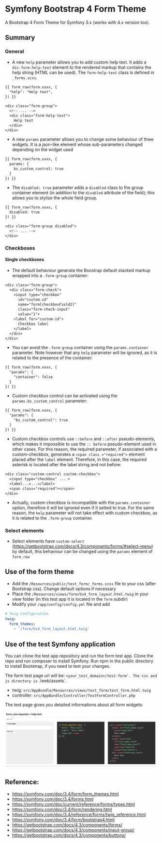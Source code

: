 # Symfony Bootstrap 4 Form Theme

A Bootstrap 4 Form Theme for Symfony 3.x (works with 4.x version too).

## Summary

### General

* A new `help` parameter allows you to add custom help text. It adds a `div.form-help-text` element to the rendered markup that contains the help string (HTML can be used). The `form-help-text` class is defined in `_forms.scss`.

```twig
{{ form_row(form.xxxx, {
  "help": "Help text",
}) }}
```

```markup
<div class="form-group">
  <!-- ... -->
  <div class="form-help-text">
    Help text
  </div>
</div>
```

* A new `params` parameter allows you to change some behaviour of thwe widgets. It is a json-like element whose sub-parameters changed depending on the widget used

```twig
{{ form_row(form.xxxx, {
  params: {
    bs_custom_control: true
  }
}) }}
```

* The `disabled: true` parameter adds a `disabled` class to the group container element (in addition to the `disabled` attribute of the field); this allows you to stylize the whole field group.

```twig
{{ form_row(form.xxxx, {
  disabled: true
}) }}
```

```markup
<div class="form-group disabled">
  <!-- ... -->
</div>
```


### Checkboxes

#### Single checkboxes

* The default behaviour generate the Boostrap default stacked markup wrapped into a `.form-group` container:

```markup
<div class="form-group">
  <div class="form-check">
    <input type="checkbox"
      id="custom-id"
      name="form[checkboxField2]"
      class="form-check-input"
      value="1">
    <label for="custom-id">
      Checkbox label
    </label>
  </div>
</div>
```

* You can avoid the `.form-group` container using the `params.container` parameter. Note however that any `help` parameter will be ignored, as it is related to the presence of the container:

```twig
{{ form_row(form.xxxx, {
  "params": {
    "container": false
  }
}) }}
```

* Custom checkbox control can be activated using the `params.bs_custom_control` parameter:

```twig
{{ form_row(form.xxxx, {
  "params": {
    "bs_custom_control": true
  }
}) }}
```

* Custom checkbox controls use `::before` and `::after` pseudo-elements, which makes it impossible to use the `:: before` pseudo-element used in other cases. For this reason, the required parameter, if associated with a custom-checkbox, generates a `<span class ="required">` element placed after the `label` element. Therefore, in this case, the required asterisk is located after the label string and not before:

```markup
<div class="custom-control custom-checkbox">
  <input type="checkbox" ... >
  <label...>...</label>
  <span class="required"></span>
</div>
```
* Actually, custom checkbox is incompatible with the `params.container` option, therefore it will be ignored even if it setted to true. For the same reason, the `help` parameter will not take effect with custom checkbox, as it is related to the `.form-group` container.

### Select elements

* Select elements have `custom-select` (<https://getbootstrap.com/docs/4.3/components/forms/#select-menu>) by default, this behaviour can be changed using the `params` element of `form_row`



## Use of the form theme

* Add the `/Resources/public/test_form/_forms.scss` file to your css (after Bootstrap css). Change default options if necessary
* Place the `/Resources/views/form/bs4_form_layout.html.twig` in your *view* folder (in this test app it is located in the `form` subdir)
* Modify your `/app/config/config.yml` file and add

```yaml
# Twig Configuration
twig:
  form_themes:
    - '/form/bs4_form_layout.html.twig'
```


## Use of the test Symfony application

You can clone the test app repository and run the form test app.
Clone the repo and run composer to install Symfony. Run npm in the public directory to install Bootstrap, if you need to test your changes.

The form test page url will be: `<your_test_domain>/test-form'.
The css and js directory is `/web/assets`.

* twig: `src/AppBundle/Resources/views/test_form/test_form.html.twig`
* controller: `src/AppBundle/Controller/TestFormController.php`

The test page gives you detailed informations about all form widgets:

![](docs/readme_files/sample.png)



## Reference:
* https://symfony.com/doc/3.4/form/form_themes.html
* https://symfony.com/doc/3.4/forms.html
* https://symfony.com/doc/current/reference/forms/types.html
* https://symfony.com/doc/3.4/form/rendering.html
* https://symfony.com/doc/3.4/reference/forms/twig_reference.html
* https://symfony.com/doc/3.4/form/bootstrap4.html
* https://getbootstrap.com/docs/4.3/components/forms/
* https://getbootstrap.com/docs/4.3/components/input-group/
* https://getbootstrap.com/docs/4.3/components/buttons/




